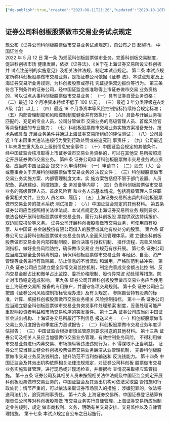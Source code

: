 ```yaml
---
{"dg-publish":true,"created":"2023-08-11T21:26","updated":"2023-10-18T09:32","permalink":"/e//","dgPassFrontmatter":true}
---
```


## 证券公司科创板股票做市交易业务试点规定
现公布《证券公司科创板股票做市交易业务试点规定》，自公布之日
起施行。
中国证监会<br> 2022 年 5 月 12 日
第一条
为规范科创板股票做市业务，完善科创板交易制度，促进科创板市场
健康发展，依据《证券法》、《关于在上海证券交易所设立科创板并
试点注册制的实施意见》及相关法律法规，制定本试点规定。
第二条
本试点规定所称科创板股票做市交易业务，是指证券公司依据《证券
法》、本试点规定及上海证券交易所业务规则，为科创板股票或存托
凭证提供双边报价等行为。
第三条
符合下列条件的证券公司，经中国证监会核准取得上市证券做市交易
业务资格的，可以试点从事科创板股票做市交易业务：
（一）具有证券自营业务资格；
（二）最近 12 个月净资本持续不低于 100 亿元；
（三）最近 3 年分类评级在A类A级（含）以上；
（四）最近 18 个月净资本等风险控制指标持续符合规定标准；
（五）内部管理制度和风险控制制度健全并有效执行；
（六）具备与开展业务相匹配的、充足的专业人员，公司分管做市
交易业务的高级管理人员、首席风险官等具备相应的专业能力；
（七）科创板股票做市交易业务实施方案准备充分，技术系统具备
开展业务条件并通过上海证券交易所组织的评估测试；
（八）公司最近 1 年未因重大违法违规行为受到行政处罚或被追究刑
事责任；
（九）公司最近 1 年未发生重大及以上级别信息安全事件；
（十）中国证监会规定的其他条件。
经中国证监会核准取得上市证券做市交易业务资格的，可以在其他交
易所按照规定开展证券做市交易业务。
第四条
证券公司申请科创板股票做市交易业务试点资格，应当向中国证监会
提交下列申请材料:
（一）申请书；
（二）股东（大）会或董事会关于开展科创板股票做市交易业务的
决议文件；
（三）科创板股票做市交易业务实施方案、内部管理制度文本，实
施方案包括但不限于部门设置、人员配备、系统建设、风控措施、业
务准备等内容；
（四）负责科创板股票做市交易业务的高级管理人员、首席风险官
和业务人员基本情况，包括高级管理人员任职备案相关文件，业务人
员名单、履历；
（五）上海证券交易所出具的科创板股票做市交易业务的技术系统
测试报告；
（六）中国证监会规定的其他材料。
第五条
证券公司应当按照相关法律法规、本试点规定及上海证券交易所业务
规则要求，依法合规开展科创板股票做市交易业务，履行为科创板股
票提供双边持续报价、双边回应报价等义务。
证券公司开展科创板股票做市交易业务，可使用自有股票、从中国证
券金融股份有限公司借入的股票或其他有权处分的股票。
第六条
证券公司应当将科创板股票做市交易业务纳入全面风险管理体系，建
立健全科创板股票做市交易业务内部控制制度、报价决策与授权机制、
操作流程，完善风险监测指标，做好业务风险防控，确保做市交易业
务规范有序开展。
第七条
证券公司应当建立健全业务隔离制度，确保科创板股票做市交易业务
与经纪、自营、资产管理等业务进行有效隔离，防止信息的不当流动
和滥用，严格防范利益冲突。
第八条
证券公司应当建立健全异常交易监控机制，制定完善成交金额占比控
制、反向交易金额占比和撤单占比监控、委托价格限制、股价异常波
动处理等措施，防止对市场稳定造成影响。
第九条
证券公司开展科创板股票做市交易业务应当使用在上海证券交易所
报备的专用账户，并遵守各项交易规则。
第十条
证券公司应当按照《证券公司风险控制指标管理办法》及有关规定，
参照自营持有股票的标准，计算、填报科创板股票做市交易业务相关
风险控制指标。
第十一条
证券公司应当建立健全科创板股票做市交易业务突发事件处理预案
制度，妥善处理可能严重影响投资者利益和市场交易秩序的突发事件。
第十二条
证券公司应当向中国证监会派出机构、上海证券交易所履行下列信息
报送义务：
（一）科创板股票做市交易业务月度报告和季度压力测试报告；
（二）科创板股票做市交易业务年度评估报告；
（三）中国证监会根据审慎监管原则要求报送的其他材料。
第十三条
证券公司及相关人员应当加强做市交易业务管理，有效控制业务风险，
不得利用做市交易业务进行内幕交易、市场操纵等违法违规行为，不
得谋取不正当利益。
证券公司应当建立健全科创板股票做市交易业务廉洁从业管理机制，
完善科创板股票做市交易业务反洗钱制度，提升防范不当利益输送和
反洗钱能力。
第十四条
中国证监会及其派出机构依照相关法律法规规定，对证券公司科创板
股票做市交易业务实施监督管理，进行现场或非现场检查，并根据检
查情况采取相应监管措施。
第十五条
证券公司及其相关人员未按照相关法律法规及中国证监会规定开展
科创板股票做市交易业务的，中国证监会及其派出机构可依法采取监
管措施和行政处罚；情节严重的，可以依法采取证券市场禁入的措施；
涉嫌犯罪的，依法移送司法机关，追究其刑事责任。
第十六条
上海证券交易所、中国证券登记结算有限责任公司等对科创板股票做
市交易业务实行自律管理。上海证券交易所应当制定业务规则，规定
做市商权利、义务，明确有关交易安排、交易监控以及自律管理措施。
第十七条
本试点规定自公布之日起施行。
